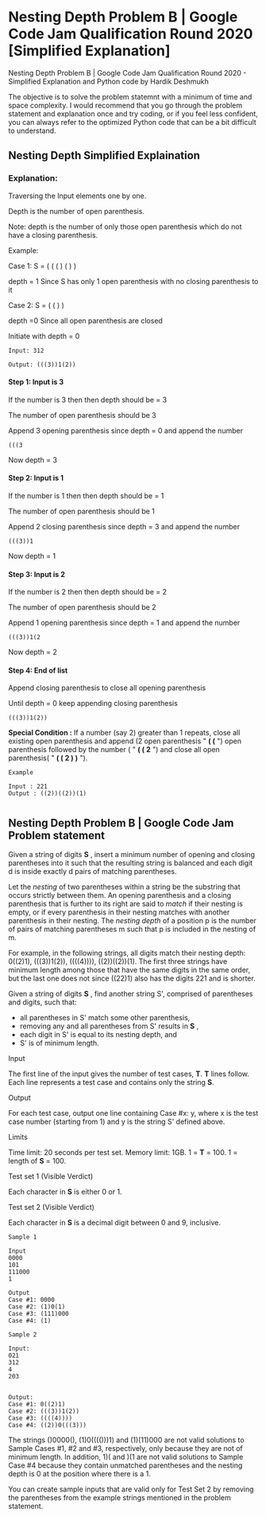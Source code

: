 # Nesting Depth Problem B | Google Code Jam Qualification Round 2020 [Simplified Explanation]

Nesting Depth Problem B | Google Code Jam Qualification Round 2020 - Simplified Explanation and Python code by Hardik Deshmukh

The objective is to solve the problem statemnt with a minimum of time and space complexity.
I would recommend that you go through the problem statement and explanation once and try coding, or if you feel less confident, you can always refer to the optimized Python code that can be a bit difficult to understand.

## Nesting Depth Simplified Explaination 

### Explanation: 
Traversing the Input elements one by one.

Depth is the number of open parenthesis.

Note: depth is the number of only those open parenthesis which do not have a closing parenthesis.

Example:

Case 1: S = ( ( ( ) ( ) )

depth = 1     Since S has only 1 open parenthesis with no closing parenthesis to it

Case 2: S = ( ( ) ) 

depth =0      Since all open parenthesis are closed 

Initiate with depth = 0
 
```
Input: 312

Output: (((3))1(2))
```

#### Step 1: Input is 3

If the number is 3 then then depth should be = 3

The number of open parenthesis should be 3

Append 3 opening parenthesis since depth = 0 and append the number

```
(((3
```
Now depth = 3

#### Step 2: Input is 1

If the number is 1 then then depth should be = 1

The number of open parenthesis should be 1

Append 2 closing parenthesis since depth = 3 and append the number
```
(((3))1
```
Now depth = 1

#### Step 3: Input is 2

If the number is 2 then then depth should be = 2

The number of open parenthesis should be 2

Append 1 opening parenthesis since depth = 1 and append the number
```
(((3))1(2
```
Now depth = 2

#### Step 4: End of list

Append closing parenthesis to close all opening parenthesis

Until depth = 0 keep appending closing parenthesis
```
(((3))1(2))
```

**Special Condition :** If a number (say 2) greater than 1 repeats, close all existing open parenthesis and append (2 open      parenthesis " **( (** ") open parenthesis followed by the number ( " **( ( 2** ") and close all open parenthesis( " **( ( 2 ) )** ").


```
Example

Input : 221
Output : ((2))((2))(1)
```





#
## Nesting Depth Problem B | Google Code Jam Problem statement

Given a string of digits  **S** , insert a minimum number of opening and closing parentheses into it such that the resulting string is balanced and each digit d is inside exactly d pairs of matching parentheses.

Let the _nesting_ of two parentheses within a string be the substring that occurs strictly between them. An opening parenthesis and a closing parenthesis that is further to its right are said to _match_ if their nesting is empty, or if every parenthesis in their nesting matches with another parenthesis in their nesting. The _nesting depth_ of a position p is the number of pairs of matching parentheses m such that p is included in the nesting of m.

For example, in the following strings, all digits match their nesting depth: 0((2)1), (((3))1(2)), ((((4)))), ((2))((2))(1). The first three strings have minimum length among those that have the same digits in the same order, but the last one does not since ((22)1) also has the digits 221 and is shorter.

Given a string of digits  **S** , find another string S&#39;, comprised of parentheses and digits, such that:

- all parentheses in S&#39; match some other parenthesis,
- removing any and all parentheses from S&#39; results in  **S** ,
- each digit in S&#39; is equal to its nesting depth, and
- S&#39; is of minimum length.

Input

The first line of the input gives the number of test cases,  **T**.  **T**  lines follow. Each line represents a test case and contains only the string  **S**.

Output

For each test case, output one line containing Case #x: y, where x is the test case number (starting from 1) and y is the string S&#39; defined above.

Limits

Time limit: 20 seconds per test set.
 Memory limit: 1GB.
 1 =  **T**  = 100.
 1 = length of  **S**  = 100.

Test set 1 (Visible Verdict)

Each character in  **S**  is either 0 or 1.

Test set 2 (Visible Verdict)

Each character in  **S**  is a decimal digit between 0 and 9, inclusive.
```
Sample 1

Input
0000
101
111000
1

Output
Case #1: 0000
Case #2: (1)0(1)
Case #3: (111)000
Case #4: (1)

Sample 2

Input:
021
312
4
203


Output:
Case #1: 0((2)1)
Case #2: (((3))1(2))
Case #3: ((((4))))
Case #4: ((2))0(((3)))
```

The strings ()0000(), (1)0(((()))1) and (1)(11)000 are not valid solutions to Sample Cases #1, #2 and #3, respectively, only because they are not of minimum length. In addition, 1)( and )(1 are not valid solutions to Sample Case #4 because they contain unmatched parentheses and the nesting depth is 0 at the position where there is a 1.

You can create sample inputs that are valid only for Test Set 2 by removing the parentheses from the example strings mentioned in the problem statement.

